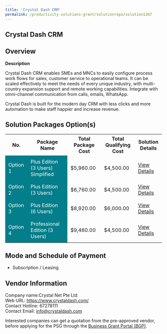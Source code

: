 ```yaml
---
title: 'Crystal Dash CRM'
permalink: /productivity-solutions-grant/solutionrepo/solution1387
---
```


## Crystal Dash CRM

## Overview

**Description**

Crystal Dash CRM enables SMEs and MNCs to easily configure process work flows for sales, customer service to operational teams. It can be scaled effectively to meet the needs of every unique industry, with multi-country expansion support and remote working capabilities. Integrate with omni-channel communication from calls, emails, WhatsApp.

Crystal Dash is built for the modern day CRM with less clicks and more automation to make staff happier and increase revenue.

## Solution Packages Option(s)

<table>
<tr>
<th><b>No.</b></th>
<th><b>Package Name</b></th>
<th><b>Total Package Cost</b></th>
<th><b>Total Qualifying Cost</b></th>
<th><b>Solution Details</b></th>
</tr>
<tr>
<td style='padding: 10px; background-color: #037E8A; color: #FFFFFF;'>Option 1</td>
<td style='padding: 10px; background-color: #037E8A; color: #FFFFFF;'>Plus Edition (3 Users) Simplified</td>
<td style='padding: 10px;'>$5,960.00</td>
<td style='padding: 10px;'>$4,500.00</td>
<td style='padding: 10px;'><a href='/images/psg/CrystalNet_CRM_01122023_Desensitised_Annex3_Part1.pdf' target='_blank'>View Details</a></td>
</tr>
<tr>
<td style='padding: 10px; background-color: #037E8A; color: #FFFFFF;'>Option 2</td>
<td style='padding: 10px; background-color: #037E8A; color: #FFFFFF;'>Plus Edition (3 Users) </td>
<td style='padding: 10px;'>$6,760.00</td>
<td style='padding: 10px;'>$4,500.00</td>
<td style='padding: 10px;'><a href='/images/psg/CrystalNet_CRM_01122023_Desensitised_Annex3_Part2.pdf' target='_blank'>View Details</a></td>
</tr>
<tr>
<td style='padding: 10px; background-color: #037E8A; color: #FFFFFF;'>Option 3</td>
<td style='padding: 10px; background-color: #037E8A; color: #FFFFFF;'>Plus Edition (6 Users)</td>
<td style='padding: 10px;'>$8,920.00</td>
<td style='padding: 10px;'>$6,000.00</td>
<td style='padding: 10px;'><a href='/images/psg/CrystalNet_CRM_01122023_Desensitised_Annex3_Part3.pdf' target='_blank'>View Details</a></td>
</tr>
<tr>
<td style='padding: 10px; background-color: #037E8A; color: #FFFFFF;'>Option 4</td>
<td style='padding: 10px; background-color: #037E8A; color: #FFFFFF;'>Professional Edition (3 Users)</td>
<td style='padding: 10px;'>$9,460.00</td>
<td style='padding: 10px;'>$4,500.00</td>
<td style='padding: 10px;'><a href='/images/psg/CrystalNet_CRM_01122023_Desensitised_Annex3_Part4.pdf' target='_blank'>View Details</a></td>
</tr>
</table>

## Mode and Schedule of Payment

 - Subscription / Leasing

## Vendor Information

 Company name:Crystal Net Pte Ltd<br>Web URL: https://www.crystaldash.com/ <br>Contact Hotline: 67278111 <br>Contact Email: info@crystaldash.com 

Interested companies can get a quotation from the pre-approved vendor, before applying for the PSG through the <a href='https://www.businessgrants.gov.sg/' target='_blank' rel='noopener'>Business Grant Portal (BGP)</a>.

<script src="/jquery/resize-tables.js"></script>
